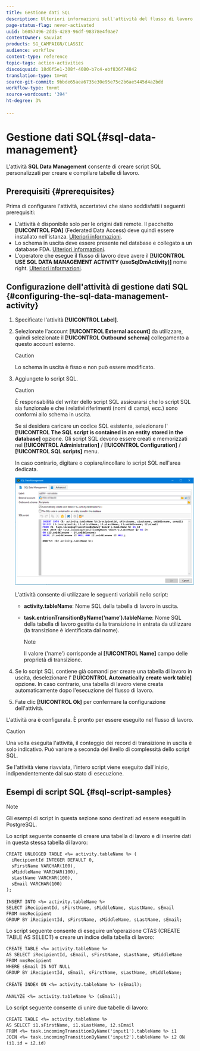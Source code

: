 ```yaml
---
title: Gestione dati SQL
description: Ulteriori informazioni sull'attività del flusso di lavoro di gestione dati SQL
page-status-flag: never-activated
uuid: b6057496-2dd5-4289-96df-98378e4f0ae7
contentOwner: sauviat
products: SG_CAMPAIGN/CLASSIC
audience: workflow
content-type: reference
topic-tags: action-activities
discoiquuid: 18d6f5e1-308f-4080-b7c4-ebf836f74842
translation-type: tm+mt
source-git-commit: 9bbde65aea6735e30e95e75c2b6ae5445d4a2bdd
workflow-type: tm+mt
source-wordcount: '394'
ht-degree: 3%

---
```



# Gestione dati SQL{#sql-data-management}

L&#39;attività **SQL Data Management** consente di creare script SQL personalizzati per creare e compilare tabelle di lavoro.

## Prerequisiti {#prerequisites}

Prima di configurare l&#39;attività, accertatevi che siano soddisfatti i seguenti prerequisiti:

* L&#39;attività è disponibile solo per le origini dati remote. Il pacchetto **[!UICONTROL FDA]** (Federated Data Access) deve quindi essere installato nell&#39;istanza. [Ulteriori informazioni](../../installation/using/about-fda.md).
* Lo schema in uscita deve essere presente nel database e collegato a un database FDA. [Ulteriori informazioni](../../configuration/using/about-schema-reference.md).
* L&#39;operatore che esegue il flusso di lavoro deve avere il **[!UICONTROL USE SQL DATA MANAGEMENT ACTIVITY (useSqlDmActivity)]** nome right. [Ulteriori informazioni](../../platform/using/access-management.md#named-rights).

## Configurazione dell&#39;attività di gestione dati SQL {#configuring-the-sql-data-management-activity}

1. Specificate l&#39;attività **[!UICONTROL Label]**.
1. Selezionate l&#39;account **[!UICONTROL External account]** da utilizzare, quindi selezionate il **[!UICONTROL Outbound schema]** collegamento a questo account esterno.

   >[!CAUTION]
   >
   >Lo schema in uscita è fisso e non può essere modificato.

1. Aggiungete lo script SQL.

   >[!CAUTION]
   >
   >È responsabilità del writer dello script SQL assicurarsi che lo script SQL sia funzionale e che i relativi riferimenti (nomi di campi, ecc.) sono conformi allo schema in uscita.

   Se si desidera caricare un codice SQL esistente, selezionare l&#39; **[!UICONTROL The SQL script is contained in an entity stored in the database]** opzione. Gli script SQL devono essere creati e memorizzati nel **[!UICONTROL Administration]** / **[!UICONTROL Configuration]** / **[!UICONTROL SQL scripts]** menu.

   In caso contrario, digitare o copiare/incollare lo script SQL nell&#39;area dedicata.

   ![](assets/sql_datamanagement.png)

   L&#39;attività consente di utilizzare le seguenti variabili nello script:

   * **activity.tableName**: Nome SQL della tabella di lavoro in uscita.
   * **task.entrionTransitionByName(‘name’).tableName**: Nome SQL della tabella di lavoro gestita dalla transizione in entrata da utilizzare (la transizione è identificata dal nome).

      >[!NOTE]
      >
      >Il valore (&#39;name&#39;) corrisponde al **[!UICONTROL Name]** campo delle proprietà di transizione.

1. Se lo script SQL contiene già comandi per creare una tabella di lavoro in uscita, deselezionare l&#39; **[!UICONTROL Automatically create work table]** opzione. In caso contrario, una tabella di lavoro viene creata automaticamente dopo l&#39;esecuzione del flusso di lavoro.
1. Fate clic **[!UICONTROL Ok]** per confermare la configurazione dell&#39;attività.

L&#39;attività ora è configurata. È pronto per essere eseguito nel flusso di lavoro.

>[!CAUTION]
>
>Una volta eseguita l&#39;attività, il conteggio dei record di transizione in uscita è solo indicativo. Può variare a seconda del livello di complessità dello script SQL.
>  
>Se l&#39;attività viene riavviata, l&#39;intero script viene eseguito dall&#39;inizio, indipendentemente dal suo stato di esecuzione.

## Esempi di script SQL {#sql-script-samples}

>[!NOTE]
>
>Gli esempi di script in questa sezione sono destinati ad essere eseguiti in PostgreSQL.

Lo script seguente consente di creare una tabella di lavoro e di inserire dati in questa stessa tabella di lavoro:

```
CREATE UNLOGGED TABLE <%= activity.tableName %> (
  iRecipientId INTEGER DEFAULT 0,
  sFirstName VARCHAR(100),
  sMiddleName VARCHAR(100),
  sLastName VARCHAR(100),
  sEmail VARCHAR(100)
);

INSERT INTO <%= activity.tableName %>
SELECT iRecipientId, sFirstName, sMiddleName, sLastName, sEmail
FROM nmsRecipient
GROUP BY iRecipientId, sFirstName, sMiddleName, sLastName, sEmail;
```

Lo script seguente consente di eseguire un&#39;operazione CTAS (CREATE TABLE AS SELECT) e creare un indice della tabella di lavoro:

```
CREATE TABLE <%= activity.tableName %>
AS SELECT iRecipientId, sEmail, sFirstName, sLastName, sMiddleName
FROM nmsRecipient
WHERE sEmail IS NOT NULL
GROUP BY iRecipientId, sEmail, sFirstName, sLastName, sMiddleName;

CREATE INDEX ON <%= activity.tableName %> (sEmail);

ANALYZE <%= activity.tableName %> (sEmail);
```

Lo script seguente consente di unire due tabelle di lavoro:

```
CREATE TABLE <%= activity.tableName %>
AS SELECT i1.sFirstName, i1.sLastName, i2.sEmail
FROM <%= task.incomingTransitionByName('input1').tableName %> i1
JOIN <%= task.incomingTransitionByName('input2').tableName %> i2 ON (i1.id = i2.id)
```


